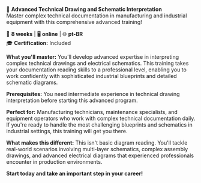 🚀 **Advanced Technical Drawing and Schematic Interpretation**  
Master complex technical documentation in manufacturing and industrial equipment with this comprehensive advanced training!

📅 **8 weeks** | 🖥 **online** | 🌐 **pt-BR**  
🎓 **Certification:** Included

**What you'll master:**
You'll develop advanced expertise in interpreting complex technical drawings and electrical schematics. This training takes your documentation reading skills to a professional level, enabling you to work confidently with sophisticated industrial blueprints and detailed schematic diagrams.

**Prerequisites:**
You need intermediate experience in technical drawing interpretation before starting this advanced program.

**Perfect for:**
Manufacturing technicians, maintenance specialists, and equipment operators who work with complex technical documentation daily. If you're ready to handle the most challenging blueprints and schematics in industrial settings, this training will get you there.

**What makes this different:**
This isn't basic diagram reading. You'll tackle real-world scenarios involving multi-layer schematics, complex assembly drawings, and advanced electrical diagrams that experienced professionals encounter in production environments.

**Start today and take an important step in your career!**